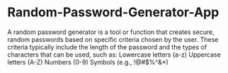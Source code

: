 # Random-Password-Generator-App
A random password generator is a tool or function that creates secure, random passwords based on specific criteria chosen by the user. These criteria typically include the length of the password and the types of characters that can be used, such as:  Lowercase letters (a-z) Uppercase letters (A-Z) Numbers (0-9) Symbols (e.g., !@#$%^&amp;*)
